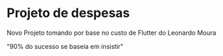 # Projeto de despesas 

Novo Projeto tomando por base no custo de Flutter do Leonardo Moura


"90% do sucesso se baseia em insistir"